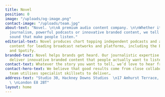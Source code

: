 ```yaml
---
title: Novel
position: 0
image: "/uploads/og-image.png"
contact-image: "/uploads/team.jpg"
about-text: "Novel. \n\nA premium audio content company. \n\nWhether it’s compelling
  journalism, powerful podcasts or innovative branded content, we tell stories in
  sound that make people listen."
editorial-text: Novel produces chart topping independent podcasts and award winning
  content for leading broadcast networks and platforms, including the BBC, Audible
  and Spotify.
branded-text: Novel helps brands get heard. Our journalistic expertise allows us to
  deliver innovative branded content that people actually want to listen to.
contact-text: Whatever the story you want to tell, we’d love to hear from you.
contact-hero-text: We believe that good results come from close collaborations, our
  team utilises specialist skillsets to deliver…
address-text: "Studio 30, Hackney Downs Studios  \n17 Amhurst Terrace, Hackney Downs
  \ \nLondon E8 2BT"
layout: home
---
```


